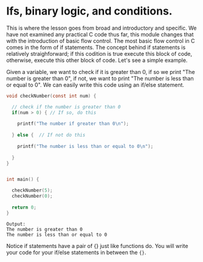 # Ifs, binary logic, and conditions.  

This is where the lesson goes from broad and introductory and specific. We have not examined any practical C code thus far, this module changes that with the introduction of basic flow control. The most basic
flow control in C comes in the form of if statements. The concept behind if statements is relatively straighforward; if this codition is true execute this block of code, otherwise, execute this other block of code.
Let's see a simple example.  


Given a variable, we want to check if it is greater than 0, if so we print "The number is greater than 0", if not, we want to print "The number is less than or equal to 0". We can easily write this code using an
if/else statement.

```C
void checkNumber(const int num) {

  // check if the number is greater than 0
  if(num > 0) { // If so, do this
    
    printf("The number if greater than 0\n");
    
  } else {  // If not do this
 
    printf("The number is less than or equal to 0\n");
  
  }
}


int main() {

  checkNumber(5);
  checkNumber(0);
  
  return 0;
}
```  

```
Output:  
The number is greater than 0  
The number is less than or equal to 0
```

Notice if statements have a pair of {} just like functions do. You will write your code for your if/else statements in between the ```{}```. 
 
